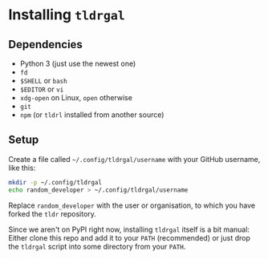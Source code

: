# Installing `tldrgal`

## Dependencies

- Python 3 (just use the newest one)
- `fd`
- `$SHELL` or `bash`
- `$EDITOR` or `vi`
- `xdg-open` on Linux, `open` otherwise
- `git`
- `npm` (or `tldrl` installed from another source)

## Setup

Create a file called `~/.config/tldrgal/username` with your GitHub
username, like this:

```sh
mkdir -p ~/.config/tldrgal
echo random_developer > ~/.config/tldrgal/username
```

Replace `random_developer` with the user or organisation, to which you have
forked the `tldr` repository.

Since we aren't on PyPI right now, installing `tldrgal` itself is a bit manual:
Either clone this repo and add it to your `PATH` (recommended) or just drop the
`tldrgal` script into some directory from your `PATH`.
